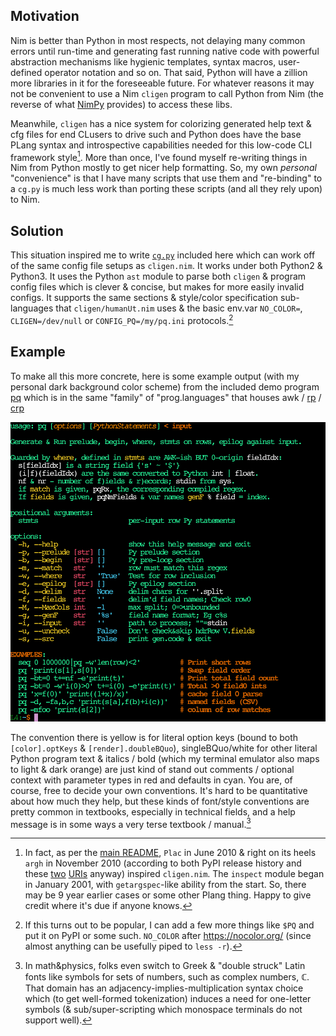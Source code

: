 ## Motivation

Nim is better than Python in most respects, not delaying many common errors
until run-time and generating fast running native code with powerful abstraction
mechanisms like hygienic templates, syntax macros, user-defined operator
notation and so on.  That said, Python will have a zillion more libraries in it
for the foreseeable future.  For whatever reasons it may not be convenient to
use a Nim `cligen` program to call Python from Nim (the reverse of what
[NimPy](https://github.com/yglukhov/nimpy) provides) to access these libs.

Meanwhile, `cligen` has a nice system for colorizing generated help text & cfg
files for end CLusers to drive such and Python does have the base PLang syntax
and introspective capabilities needed for this low-code CLI framework style[^1].
More than once, I've found myself re-writing things in Nim from Python mostly to
get nicer help formatting.  So, my own _personal_ "convenience" is that I have
many scripts that use them and "re-binding" to a `cg.py` is much less work than
porting these scripts (and all they rely upon) to Nim.

## Solution

This situation inspired me to write [`cg.py`](cg.py) included here which can
work off of the same config file setups as `cligen.nim`.  It works under both
Python2 & Python3.  It uses the Python `ast` module to parse both `cligen` &
program config files which is clever & concise, but makes for more easily
invalid configs.  It supports the same sections & style/color specification
sub-languages that `cligen/humanUt.nim` uses & the basic env.var `NO_COLOR=`,
`CLIGEN=/dev/null` or `CONFIG_PQ=/my/pq.ini` protocols.[^2]

## Example

To make all this more concrete, here is some example output (with my personal
dark background color scheme) from the included demo program [pq](pq) which is
in the same "family" of "prog.languages" that houses awk /
[rp](https://github.com/c-blake/bu/blob/main/doc/rp.md) /
[crp](https://github.com/c-blake/bu/blob/main/doc/crp.md)

![pqCgPyDemo](pqCgPyDemo.png)

The convention there is yellow is for literal option keys (bound to both
`[color].optKeys` & `[render].doubleBQuo`), singleBQuo/white for other literal
Python program text & italics / bold (which my terminal emulator also maps to
light & dark orange) are just kind of stand out comments / optional context with
parameter types in red and defaults in cyan.  You are, of course, free to decide
your own conventions.  It's hard to be quantitative about how much they help,
but these kinds of font/style conventions are pretty common in textbooks,
especially in technical fields, and a help message is in some ways a very terse
textbook / manual.[^3]

[^1]: In fact, as per the [main README](../README.md), `Plac` in June 2010 &
right on its heels `argh` in November 2010 (according to both PyPI release
history and these
[two](https://www.thecodingforums.com/threads/plac-the-easiest-command-line-arguments-parser-in-the-world.724602/)
[URIs](https://www.reddit.com/r/Python/comments/e5nag/argh_a_simple_argparse_wrapper_that_doesnt_make/)
anyway) inspired `cligen.nim`.  The `inspect` module began in January 2001, with
`getargspec`-like ability from the start.  So, there may be 9 year earlier cases
or some other Plang thing.  Happy to give credit where it's due if anyone knows.

[^2]: If this turns out to be popular, I can add a few more things like `$PQ`
and put it on PyPI or some such.  `NO_COLOR` after https://nocolor.org/ (since
almost anything can be usefully piped to `less -r`).

[^3]: In math&physics, folks even switch to Greek & "double struck" Latin fonts
like symbols for sets of numbers, such as complex numbers, ℂ.  That domain has
an adjacency-implies-multiplication syntax choice which (to get well-formed
tokenization) induces a need for one-letter symbols (& sub/super-scripting which
monospace terminals do not support well).
